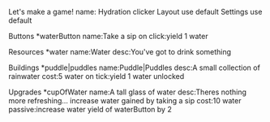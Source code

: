 Let's make a game!
	name: Hydration clicker
Layout
	use default
Settings
	use default

Buttons
	*waterButton
		name:Take a sip
		on click:yield 1 water
	
Resources
	*water
		name:Water
		desc:You've got to drink something

Buildings
	*puddle|puddles
		name:Puddle|Puddles
		desc:A small collection of rainwater
		cost:5 water
		on tick:yield 1 water
		unlocked

Upgrades
	*cupOfWater
		name:A tall glass of water
		desc:Theres nothing more refreshing... increase water gained by taking a sip
		cost:10 water
		passive:increase water yield of waterButton by 2
		
